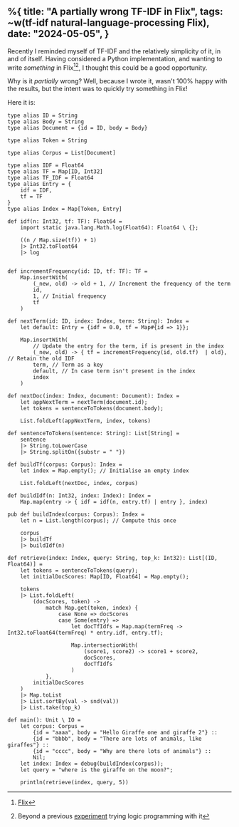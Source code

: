 %{
    title: "A partially wrong TF-IDF in Flix",
    tags: ~w(tf-idf natural-language-processing Flix),
    date: "2024-05-05",
}
---
Recently I reminded myself of TF-IDF and the relatively simplicity of it, in and of itself. Having considered a Python implementation, and wanting to write _something_ in Flix[^1][^2], I thought this could be a good opportunity.

Why is it _partially_ wrong? Well, because I wrote it, wasn't 100% happy with the results, but the intent was to quickly try something in Flix!

Here it is:

```flix
type alias ID = String
type alias Body = String
type alias Document = {id = ID, body = Body}

type alias Token = String

type alias Corpus = List[Document]

type alias IDF = Float64
type alias TF = Map[ID, Int32]
type alias TF_IDF = Float64
type alias Entry = {
    idf = IDF,
    tf = TF
}
type alias Index = Map[Token, Entry]

def idf(n: Int32, tf: TF): Float64 =
    import static java.lang.Math.log(Float64): Float64 \ {};

    ((n / Map.size(tf)) + 1)
    |> Int32.toFloat64
    |> log


def incrementFrequency(id: ID, tf: TF): TF =
    Map.insertWith(
        (_new, old) -> old + 1, // Increment the frequency of the term
        id,
        1, // Initial frequency
        tf
    )

def nextTerm(id: ID, index: Index, term: String): Index =
    let default: Entry = {idf = 0.0, tf = Map#{id => 1}};

    Map.insertWith(
        // Update the entry for the term, if is present in the index
        (_new, old) -> { tf = incrementFrequency(id, old.tf)  | old}, // Retain the old IDF
        term, // Term as a key
        default, // In case term isn't present in the index
        index
    )

def nextDoc(index: Index, document: Document): Index =
    let appNextTerm = nextTerm(document.id);
    let tokens = sentenceToTokens(document.body);

    List.foldLeft(appNextTerm, index, tokens)

def sentenceToTokens(sentence: String): List[String] =
    sentence
    |> String.toLowerCase
    |> String.splitOn({substr = " "})

def buildTf(corpus: Corpus): Index =
    let index = Map.empty(); // Initialise an empty index

    List.foldLeft(nextDoc, index, corpus)

def buildIdf(n: Int32, index: Index): Index =
    Map.map(entry -> { idf = idf(n, entry.tf) | entry }, index)

pub def buildIndex(corpus: Corpus): Index =
    let n = List.length(corpus); // Compute this once

    corpus
    |> buildTf
    |> buildIdf(n)

def retrieve(index: Index, query: String, top_k: Int32): List[(ID, Float64)] =
    let tokens = sentenceToTokens(query);
    let initialDocScores: Map[ID, Float64] = Map.empty();

    tokens
    |> List.foldLeft(
        (docScores, token) ->
            match Map.get(token, index) {
                case None => docScores
                case Some(entry) =>
                    let docTfIdfs = Map.map(termFreq -> Int32.toFloat64(termFreq) * entry.idf, entry.tf);

                    Map.intersectionWith(
                        (score1, score2) -> score1 + score2,
                        docScores,
                        docTfIdfs
                    )
            },
        initialDocScores
    )
    |> Map.toList
    |> List.sortBy(val -> snd(val))
    |> List.take(top_k)

def main(): Unit \ IO =
    let corpus: Corpus =
        {id = "aaaa", body = "Hello Giraffe one and giraffe 2"} ::
        {id = "bbbb", body = "There are lots of animals, like giraffes"} ::
        {id = "cccc", body = "Why are there lots of animals"} ::
        Nil;
    let index: Index = debug(buildIndex(corpus));
    let query = "where is the giraffe on the moon?";

    println(retrieve(index, query, 5))
```

[^1]: [Flix](https://flix.dev)

[^2]: Beyond a previous [experiment](@/notes/programming_imperative_to_functional_to_logic.md) trying logic programming with it
